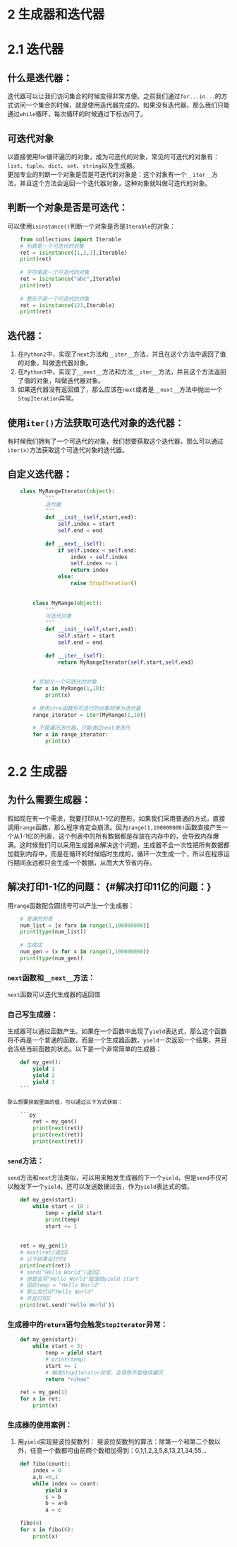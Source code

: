 # 2 生成器和迭代器

# 2.1 迭代器

## 什么是迭代器：

迭代器可以让我们访问集合的时候变得非常方便。之前我们通过`for...in...`的方式访问一个集合的时候，就是使用迭代器完成的。如果没有迭代器，那么我们只能通过`while`循环，每次循环的时候通过下标访问了。

## 可迭代对象

以直接使用for循环遍历的对象，成为可迭代的对象，常见的可迭代的对象有：`list`、`tuple`、`dict`、`set`、`string`以及生成器。  
更加专业的判断一个对象是否是可迭代的对象是：这个对象有一个`__iter__`方法，并且这个方法会返回一个迭代器对象，这种对象就叫做可迭代的对象。

## 判断一个对象是否是可迭代：

可以使用`isinstance()`判断一个对象是否是`Iterable`的对象：

```py
    from collections import Iterable
    # 列表是一个可迭代的对象
    ret = isinstance([1,2,3],Iterable)
    print(ret)
    
    # 字符串是一个可迭代的对象
    ret = isinstance("abc",Iterable)
    print(ret)
    
    # 整形不是一个可迭代的对象
    ret = isinstance(123,Iterable)
    print(ret)
```

## 迭代器：

1. 在`Python2`中，实现了`next`方法和`__iter__`方法，并且在这个方法中返回了值的对象，叫做迭代器对象。
2. 在`Python3`中，实现了`__next__`方法和方法`__iter__`方法，并且这个方法返回了值的对象，叫做迭代器对象。
3. 如果迭代器没有返回值了，那么应该在`next`或者是`__next__`方法中抛出一个`StopIteration`异常。

## 使用`iter()`方法获取可迭代对象的迭代器：

有时候我们拥有了一个可迭代的对象，我们想要获取这个迭代器，那么可以通过`iter(x)`方法获取这个可迭代对象的迭代器。

## 自定义迭代器：

```py
    class MyRangeIterator(object):
            """
            迭代器
            """
            def __init__(self,start,end):
                self.index = start
                self.end = end
    
            def __next__(self):
                if self.index < self.end:
                    index = self.index
                    self.index += 1
                    return index
                else:
                    raise StopIteration()
    
    
        class MyRange(object):
            """
            可迭代对象
            """
            def __init__(self,start,end):
                self.start = start
                self.end = end
    
            def __iter__(self):
                return MyRangeIterator(self.start,self.end)
    
    
        # 初始化一个可迭代的对象
        for x in MyRange(1,10):
            print(x)
    
        # 使用itre函数将可迭代的对象转换为迭代器
        range_iterator = iter(MyRange(1,10))
    
        # 不能遍历迭代器，只能通过next来迭代
        for x in range_iterator:
            print(x)
```

# 2.2 生成器

## 为什么需要生成器：

假如现在有一个需求，我要打印从1-1亿的整形。如果我们采用普通的方式，直接调用`range`函数，那么程序肯定会崩溃。因为`range(1,100000000)`函数直接产生一个从1-1亿的列表，这个列表中的所有数据都是存放在内存中的，会导致内存爆满。这时候我们可以采用生成器来解决这个问题，生成器不会一次性把所有数据都加载到内存中，而是在循环的时候临时生成的，循环一次生成一个，所以在程序运行期间永远都只会生成一个数据，从而大大节省内存。

## 解决打印1-1亿的问题： {#解决打印11亿的问题：}

用`range`函数配合圆括号可以产生一个生成器：

```py
    # 普通的列表
    num_list = [x forx in range(1,100000000)]
    print(type(num_list))
    
    # 生成式
    num_gen = (x for x in range(1,100000000))
    print(type(num_gen))
```

### `next`函数和`__next__`方法：

`next`函数可以迭代生成器的返回值

### 自己写生成器：

生成器可以通过函数产生。如果在一个函数中出现了`yield`表达式，那么这个函数将不再是一个普通的函数，而是一个生成器函数。`yield`一次返回一个结果，并且会冻结当前函数的状态。以下是一个非常简单的生成器：

```py
    def my_gen():
        yield 1    
        yield 2
        yield 3
    ```
    
那么想要获取里面的值，可以通过以下方式获取：
    
    ```py
        ret = my_gen()
        print(next(ret))
        print(next(ret))
        print(next(ret))
```

### `send`方法：

`send`方法和`next`方法类似，可以用来触发生成器的下一个`yield`，但是`send`不仅可以触发下一个`yield`，还可以发送数据过去，作为`yield`表达式的值。

```py
    def my_gen(start):
        while start < 10 :
            temp = yield start
            print(temp)
            start += 1
    
    
    ret = my_gen(1)    
    # next(ret)返回1
    # 以下结果会打印1
    print(next(ret))    
    # send("Hello World")返回2
    # 但是会将"Hello World"赋值给yield start
    # 因此temp = "Hello World"
    # 那么会打印"Hello World"
    # 并且打印2
    print(ret.send('Hello World'))
```

### 生成器中的`return`语句会触发`StopIterator`异常：

```py
    def my_gen(start):
        while start < 3:
            temp = yield start            
            # print(temp)
            start += 1
            # 触发StopIterator异常，会导致不能继续遍历
            return "nihao"
    
    ret = my_gen(1)   
    for x in ret:
        print(x)
```

### 生成器的使用案例：

1. 用`yield`实现斐波拉契数列： 斐波拉契数列的算法：除第一个和第二个数以外，任意一个数都可由前两个数相加得到：0,1,1,2,3,5,8,13,21,34,55... 

```py
    def fibo(count):
        index = 0 
        a,b =0,1
        while index <= count:
            yield a
            c = b 
            b = a+b
            a = c
            
    fibo(6)
    for x in fibo(6):
        print(x)   
``` 




